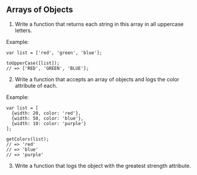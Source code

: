 ## Arrays of Objects

1. Write a function that returns each string in this array in all uppercase letters.

Example:

```
var list = ['red', 'green', 'blue'];

toUpperCase([list]);
// => ['RED', 'GREEN', 'BLUE'];

```

2. Write a function that accepts an array of objects and logs the color attribute of each.

Example:

```
var list = [
  {width: 20, color: 'red'},
  {width: 50, color: 'blue'},
  {width: 10: color: 'purple'}
];

getColors(list);
// => 'red'
// => 'blue'
// => 'purple'
```



3. Write a function that logs the object with the greatest strength attribute.